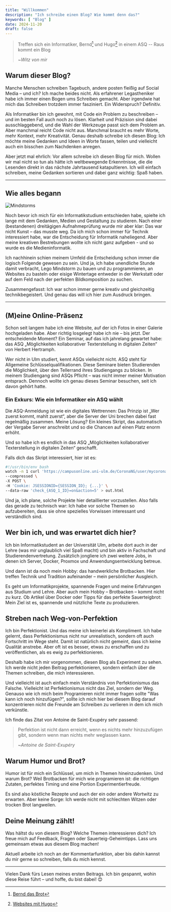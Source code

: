 ```yaml
---
title: "Willkommen"
description: "Ich schreibe einen Blog? Wie kommt denn das?"
keywords: [ "Blog" ]
date: 2024-11-20
draft: false
---
```


> Treffen sich ein Informatiker, Bernd[^1] und Hugo[^2] in einem ASQ -- Raus kommt ein Blog
>
> ~_Witz von mir_

## Warum dieser Blog?

Manche Menschen schreiben Tagebuch, andere posten fleißig auf Social Media – und ich? Ich mache beides nicht. Als
erfahrener Legastheniker habe ich immer einen Bogen ums Schreiben gemacht. Aber irgendwie hat mich das Schreiben
trotzdem immer fasziniert. Ein Widerspruch? Definitiv.

Als Informatiker bin ich gewohnt, mit Code ein Problem zu beschreiben – und im besten Fall auch noch zu lösen. Klarheit
und Präzision sind dabei ausschlaggebend, und die Wahl der Werkzeuge passt sich dem Problem an.
Aber manchmal reicht Code nicht aus. Manchmal braucht es mehr Worte, mehr Kontext, mehr Kreativität.
Genau deshalb schreibe ich diesen Blog: Ich möchte meine Gedanken und Ideen in Worte fassen, teilen und vielleicht auch
ein bisschen zum Nachdenken anregen.

Aber jetzt mal ehrlich: Vor allem schreibe ich diesen Blog für mich. Wollen wir mal nicht so tun als hätte ich weltbewegende
Erkenntnisse, die die Lesenden direkt in das nächste Jahrtausend katapultieren.
Ich will einfach schreiben, meine Gedanken sortieren und dabei ganz wichtig: Spaß haben.

---

## Wie alles begann

![Mindstorms](/blog-assets/2024-11-20/mindstorms.jpeg)

Noch bevor ich mich für ein Informatikstudium entschieden habe, spielte ich lange mit dem Gedanken, Medien und Gestaltung zu
studieren. Nach einer (bestandenen) dreitägigen Aufnahmeprüfung wurde mir aber klar: Das war nicht Kunst – das musste
weg. Da ich mich schon immer für Technik interessiert habe, war die Entscheidung für Informatik naheliegend.
Aber meine kreativen Bestrebungen wollte ich nicht ganz aufgeben - und so wurde es die Medieninformatik.

Ich nachhinein schien meinem Umfeld die Entscheidung schon immer die logisch Folgende gewesen zu sein.
Und ja, ich habe unendliche Stunde damit verbracht, Lego Mindstorm zu bauen und zu programmieren, an Websites zu basteln
oder eisige Wintertage entweder in der Werkstatt oder auf dem Feld nach der perfekten Bildkomposition zu suchen.

Zusammengefasst: Ich war schon immer gerne kreativ und gleichzeitig technikbegeistert. Und genau das will ich hier
zum Ausdruck bringen.

---

## (M)eine Online-Präsenz

Schon seit langem habe ich eine Website, auf der ich Fotos in einer Galerie hochgeladen habe. Aber richtig losgelegt
habe ich nie – bis jetzt. Der entscheidende Moment? Ein Seminar, auf das ich jahrelang gewartet habe: das ASQ
„Möglichkeiten kollaborativer Texterstellung in digitalen Zeiten“ von Herbert Hertramph.

Wer nicht in Ulm studiert, kennt ASQs vielleicht nicht. ASQ steht für Allgemeine Schlüsselqualifikationen. Diese
Seminare bieten Studierenden die Möglichkeit, über den Tellerrand ihres Studiengangs zu blicken. In meinem Studiengang
sind ASQs Pflicht – was nicht immer meiner Motivation entsprach. Dennoch wollte ich genau dieses Seminar besuchen, seit
ich davon gehört hatte.

### **Ein Exkurs: Wie ein Informatiker ein ASQ wählt**

Die ASQ-Anmeldung ist wie ein digitales Wettrennen: Das Prinzip ist „Wer zuerst kommt, mahlt zuerst“, aber die Server
der Uni brechen dabei fast regelmäßig zusammen. Meine Lösung? Ein kleines Skript, das automatisch der Vergabe Server anschreibt
und so die Chancen auf einen Platz enorm erhöht.

Und so habe ich es endlich in das ASQ „Möglichkeiten kollaborativer Texterstellung in digitalen Zeiten“ geschafft. 

Falls dich das Skript interessiert, hier ist es:

```bash
#!/usr/bin/env bash
watch -n 1 curl 'https://campusonline.uni-ulm.de/CoronaNG/user/mycorona.html' \
--compressed \
-X POST \
-H 'Cookie: JSESSIONID={SESSION_ID}; {...}' \
--data-raw 'check_{ASQ_1_ID}=on&action=5' > out.html
```

Und ja, ich plane, solche Projekte hier detaillierter vorzustellen. Also falls das gerade zu technisch war: Ich habe
vor solche Themen so aufzubereiten, dass sie ohne spezielles Vorwissen interessant und verständlich sind.

## Wer bin ich, und was erwartet dich hier?

Ich bin Informatikstudent an der Universität Ulm, arbeite dort auch in der Lehre (was mir unglaublich viel Spaß macht)
und bin aktiv in Fachschaft und Studierendenvertretung. Zusätzlich jongliere ich zwei weitere Jobs, in denen ich Server,
Docker, Proxmox und Anwendungsentwicklung betreue.

Und dann ist da noch mein Hobby: das handwerkliche Brotbacken. Hier treffen Technik und Tradition aufeinander – mein persönlicher Ausgleich.

Es geht um Informatikprojekte, spannende Fragen und meine Erfahrungen aus Studium und Lehre. Aber auch mein Hobby –
Brotbacken – kommt nicht zu kurz. Ob Artikel über Docker oder Tipps für das perfekte Sauerteigbrot: Mein Ziel ist es,
spannende und nützliche Texte zu produzieren.

## Streben nach Weg-von-Perfektion

Ich bin Perfektionist. Und das meine ich keinerlei als Kompliment. Ich habe gelernt, dass Perfektionismus nicht nur
unrealistisch, sondern oft auch Fortschritt im Wege steht. Damit ist natürlich nicht gemeint, dass ich keine Qualität
anstrebe. Aber oft ist es besser, etwas zu erschaffen und zu veröffentlichen, als es ewig zu perfektionieren.

Deshalb habe ich mir vorgenommen, diesen Blog als Experiment zu sehen. Ich werde nicht jeden Beitrag perfektionieren,
sondern einfach über die Themen schreiben, die mich interessieren.

Und vielleicht ist auch einfach mein Verständnis von Perfektionismus das Falsche. Vielleicht ist Perfektionismus nicht
das Ziel, sondern der Weg. Genauso wie ich mich beim Programieren nicht immer fragen sollte "Was kann ich noch hinzufügen?",
sollte ich mich hier bei diesem Blog darauf konzentrieren nicht die Freunde am Schreiben zu verlieren in dem ich mich
verkünstle.

Ich finde das Zitat von Antoine de Saint-Exupéry sehr passend:

> Perfektion ist nicht dann erreicht, wenn es nichts mehr hinzuzufügen gibt, sondern wenn man nichts mehr weglassen kann.
>
> ~_Antoine de Saint-Exupéry_

## Warum Humor und Brot?

Humor ist für mich ein Schlüssel, um mich in Themen hineinzudenken. Und warum Brot? Weil Brotbacken für mich wie programieren ist: die
richtigen Zutaten, perfektes Timing und eine Portion Experimentierfreude.

Es sind also köstliche Rezepte und auch der ein oder andere Wortwitz zu erwarten. Aber keine Sorge: Ich werde nicht
mit schlechten Witzen oder trocken Brot langweilen.

## Deine Meinung zählt!

Was hältst du von diesem Blog? Welche Themen interessieren dich? Ich freue mich auf Feedback, Fragen oder
Sauerteig-Geheimtipps. Lass uns gemeinsam etwas aus diesem Blog machen!

Aktuell arbeite ich noch an der Kommentarfunktion, aber bis dahin kannst
du mir gerne so schreiben, falls du mich kennst.

---

Vielen Dank fürs Lesen meines ersten Beitrags. Ich bin gespannt, wohin diese Reise führt – und hoffe, du bist dabei! 😊

[^1]: [Bernd das Brot](https://de.wikipedia.org/wiki/Bernd_das_Brot)
[^2]: [Websites mit Hugo](https://gohugo.io/)